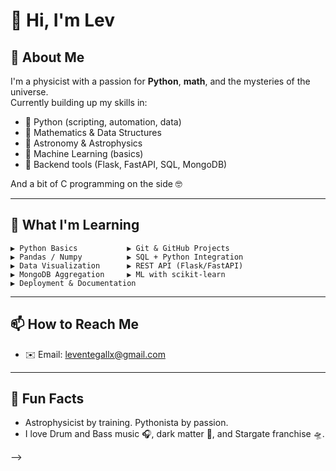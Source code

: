 # 👋 Hi, I'm Lev

## 🌌 About Me

I'm a physicist with a passion for **Python**, **math**, and the mysteries of the universe.  
Currently building up my skills in:

- 🐍 Python (scripting, automation, data)
- 🧮 Mathematics & Data Structures
- 🔭 Astronomy & Astrophysics
- 🧠 Machine Learning (basics)
- 🧰 Backend tools (Flask, FastAPI, SQL, MongoDB)

And a bit of C programming on the side 🤓

---

## 📅 What I'm Learning
```text
▶ Python Basics           ▶ Git & GitHub Projects
▶ Pandas / Numpy          ▶ SQL + Python Integration
▶ Data Visualization      ▶ REST API (Flask/FastAPI)
▶ MongoDB Aggregation     ▶ ML with scikit-learn
▶ Deployment & Documentation 
```

---

## 📫 How to Reach Me

- ✉️ Email: [leventegallx@gmail.com](mailto:leventegallx@gmail.com)

---

## 🎉 Fun Facts

- Astrophysicist by training. Pythonista by passion.
- I love Drum and Bass music 🎧, dark matter 🌌, and Stargate franchise 🛸.

-->
